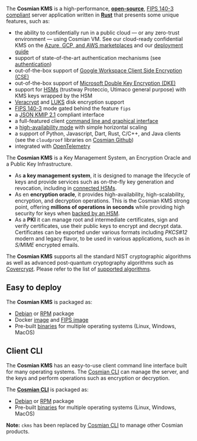 The **Cosmian KMS** is a high-performance,
[**open-source**](https://github.com/Cosmian/kms),
[FIPS 140-3 compliant](./fips.md) server application
written in [**Rust**](https://www.rust-lang.org/) that presents some unique features, such as:

- the ability to confidentially run in a public cloud — or any zero-trust environment — using
  Cosmian VM. See our cloud-ready confidential KMS on the
  [Azure, GCP, and AWS marketplaces](https://cosmian.com/marketplaces/) and
  our [deployment guide](installation/marketplace_guide.md)
- support of state-of-the-art authentication mechanisms (see [authentication](./authentication.md))
- out-of-the-box support of
  [Google Workspace Client Side Encryption (CSE)](./google_cse/index.md)
- out-of-the-box support
  of [Microsoft Double Key Encryption (DKE)](./ms_dke/index.md)
- support for [HSMs](./hsms/index.md) (trustway Proteccio, Utimaco general purpose) with KMS keys wrapped by the HSM
- [Veracrypt](./pkcs11/veracrypt.md)
  and [LUKS](./pkcs11/luks.md) disk encryption support
- [FIPS 140-3](./fips.md) mode gated behind the feature `fips`
- a [JSON KMIP 2.1](./kmip_2_1/index.md) compliant interface
- a full-featured client [command line and graphical interface](../cosmian_cli/index.md)
- a [high-availability mode](installation/high_availability_mode.md) with simple horizontal scaling
- a support of Python, Javascript, Dart, Rust, C/C++, and Java clients (see the `cloudproof` libraries
  on [Cosmian Github](https://github.com/Cosmian))
- integrated with [OpenTelemetry](https://opentelemetry.io/)

The **Cosmian KMS** is a Key Management System, an Encryption Oracle and a Public Key Infrastructure.

- As **a key management system**, it is designed to manage the lifecycle of keys and provide services such as on-the-fly
  key generation and revocation, including in [connected HSMs](./hsms/index.md).
- As en **encryption oracle**, it provides high-availability, high-scalability, encryption, and decryption operations.
  This
  is the Cosmian KMS strong point, offering **millions of operations in seconds** while providing high security for keys
  when [backed by an HSM](./hsms/index.md).
- As a **PKI** it can manage root and intermediate certificates, sign and verify certificates, use
  their public keys to encrypt and decrypt data.
  Certificates can be exported under various formats including _PKCS#12_ modern and legacy flavor,
  to be used in various applications, such as in _S/MIME_ encrypted emails.

The **Cosmian KMS** supports all the standard NIST cryptographic algorithms as well as advanced post-quantum
cryptography algorithms such as [Covercrypt](https://github.com/Cosmian/cover_crypt).
Please refer to the list of [supported algorithms](./algorithms.md).

## Easy to deploy

The **Cosmian KMS** is packaged as:

- [Debian](https://package.cosmian.com/kms/4.21.2/ubuntu-22.04/) or [RPM](https://package.cosmian.com/kms/4.21.2/rhel9/)
  package
- Docker [image](https://github.com/Cosmian/kms/pkgs/container/kms)
  and [FIPS image](https://github.com/Cosmian/kms/pkgs/container/kms)
- Pre-built [binaries](https://package.cosmian.com/kms/4.21.2/) for multiple operating systems (Linux, Windows, MacOS)

## Client CLI

The **Cosmian KMS** has an easy-to-use client command line interface built for many operating systems.
The [Cosmian CLI](../cosmian_cli/index.md) can manage the server, and the keys and perform operations such as encryption
or decryption.

The **[Cosmian CLI](../cosmian_cli/index.md)** is packaged as:

- [Debian](https://package.cosmian.com/kms/4.21.2/ubuntu-22.04/) or [RPM](https://package.cosmian.com/kms/4.21.2/rhel9/)
  package
- Pre-built [binaries](https://package.cosmian.com/cli/) for multiple operating systems (Linux, Windows, MacOS)

**Note:** `ckms` has been replaced by [Cosmian CLI](../cosmian_cli/index.md) to manage other Cosmian products.
